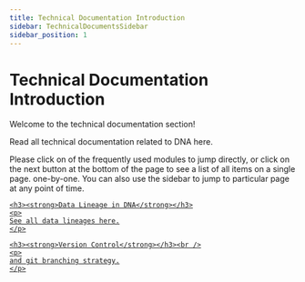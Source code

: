 ```yaml
---
title: Technical Documentation Introduction
sidebar: TechnicalDocumentsSidebar
sidebar_position: 1
---
```


# Technical Documentation Introduction

Welcome to the technical documentation section!

Read all technical documentation related to DNA here.

Please click on of the frequently used modules to jump directly, or click on the next button at the bottom of the page to see a list of all items on a single page. one-by-one. You can also use the sidebar to jump to particular page at any point of time.

<div className="tile-container">

  <div className="tile">
  <a href="/docs/dna-knowledge-base/technical-documentation/data_lineage">

    <h3><strong>Data Lineage in DNA</strong></h3>
    <p>
    See all data lineages here.
    </p>
  </a>
  </div>

  <div className="tile">
  <a href="/docs/dna-knowledge-base/technical-documentation/version_control_in_dna">

    <h3><strong>Version Control</strong></h3><br />
    <p>
    and git branching strategy.
    </p>
  </a>
  </div>
  </div>